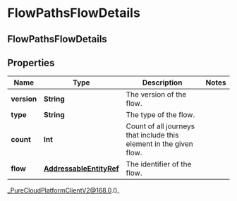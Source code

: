 # FlowPathsFlowDetails

## FlowPathsFlowDetails

## Properties

|Name | Type | Description | Notes|
|------------ | ------------- | ------------- | -------------|
| **version** | **String** | The version of the flow. | |
| **type** | **String** | The type of the flow. | |
| **count** | **Int** | Count of all journeys that include this element in the given flow. | |
| **flow** | [**AddressableEntityRef**](AddressableEntityRef) | The identifier of the flow. | |



_PureCloudPlatformClientV2@168.0.0_
